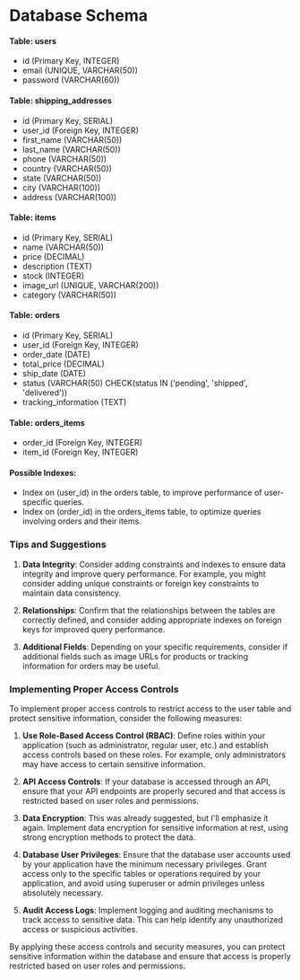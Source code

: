 # Database Schema

#### Table: users
- id (Primary Key, INTEGER)
- email (UNIQUE, VARCHAR(50))
- password (VARCHAR(60))

#### Table: shipping_addresses
- id (Primary Key, SERIAL)
- user_id (Foreign Key, INTEGER)
- first_name (VARCHAR(50))
- last_name (VARCHAR(50))
- phone (VARCHAR(50))
- country (VARCHAR(50))
- state (VARCHAR(50))
- city (VARCHAR(100))
- address (VARCHAR(100))

#### Table: items
- id (Primary Key, SERIAL)
- name (VARCHAR(50))
- price (DECIMAL)
- description (TEXT)
- stock (INTEGER)
- image_url (UNIQUE, VARCHAR(200))
- category (VARCHAR(50))

#### Table: orders
- id (Primary Key, SERIAL)
- user_id (Foreign Key, INTEGER)
- order_date (DATE)
- total_price (DECIMAL)
- ship_date (DATE)
- status (VARCHAR(50) CHECK(status IN ('pending', 'shipped', 'delivered'))
- tracking_information (TEXT)

#### Table: orders_items
- order_id (Foreign Key, INTEGER)
- item_id (Foreign Key, INTEGER)

#### Possible Indexes:
- Index on (user_id) in the orders table, to improve performance of user-specific queries.
- Index on (order_id) in the orders_items table, to optimize queries involving orders and their items.





### Tips and Suggestions
1. **Data Integrity**: Consider adding constraints and indexes to ensure data integrity and improve query performance. For example, you might consider adding unique constraints or foreign key constraints to maintain data consistency.

2. **Relationships**: Confirm that the relationships between the tables are correctly defined, and consider adding appropriate indexes on foreign keys for improved query performance.

3. **Additional Fields**: Depending on your specific requirements, consider if additional fields such as image URLs for products or tracking information for orders may be useful.

### Implementing Proper Access Controls
To implement proper access controls to restrict access to the user table and protect sensitive information, consider the following measures:

1. **Use Role-Based Access Control (RBAC)**: Define roles within your application (such as administrator, regular user, etc.) and establish access controls based on these roles. For example, only administrators may have access to certain sensitive information.

2. **API Access Controls**: If your database is accessed through an API, ensure that your API endpoints are properly secured and that access is restricted based on user roles and permissions.

3. **Data Encryption**: This was already suggested, but I'll emphasize it again. Implement data encryption for sensitive information at rest, using strong encryption methods to protect the data.

4. **Database User Privileges**: Ensure that the database user accounts used by your application have the minimum necessary privileges. Grant access only to the specific tables or operations required by your application, and avoid using superuser or admin privileges unless absolutely necessary.

5. **Audit Access Logs**: Implement logging and auditing mechanisms to track access to sensitive data. This can help identify any unauthorized access or suspicious activities.

By applying these access controls and security measures, you can protect sensitive information within the database and ensure that access is properly restricted based on user roles and permissions.